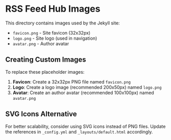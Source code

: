 # RSS Feed Hub Images

This directory contains images used by the Jekyll site:

- `favicon.png` - Site favicon (32x32px)
- `logo.png` - Site logo (used in navigation)
- `avatar.png` - Author avatar

## Creating Custom Images

To replace these placeholder images:

1. **Favicon**: Create a 32x32px PNG file named `favicon.png`
2. **Logo**: Create a logo image (recommended 200x50px) named `logo.png`
3. **Avatar**: Create an author avatar (recommended 100x100px) named `avatar.png`

## SVG Icons Alternative

For better scalability, consider using SVG icons instead of PNG files. Update the references in `_config.yml` and `_layouts/default.html` accordingly.
